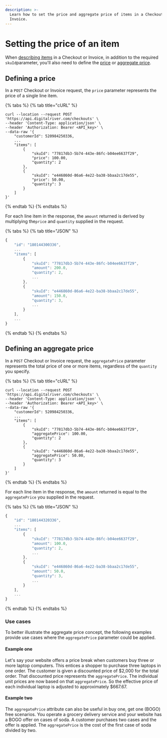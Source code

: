 ```yaml
---
description: >-
  Learn how to set the price and aggregate price of items in a Checkout or
  Invoice.
---
```


# Setting the price of an item

When [describing items](./) in a Checkout or Invoice, in addition to the required `skuId`parameter, you'll also need to define the [price](price-of-an-item.md#defining-a-price) or [aggregate price](price-of-an-item.md#defining-an-aggregate-price).

## Defining a price

In a `POST` Checkout or Invoice request, the `price` parameter represents the price of a single line item.

{% tabs %}
{% tab title="cURL" %}
```
curl --location --request POST 'https://api.digitalriver.com/checkouts' \
--header 'Content-Type: application/json' \
--header 'Authorization: Bearer <API_key>' \
--data-raw '{
    "customerId": 520984250336,
    ...
    "items": [
        {
            "skuId": "77817db3-5b74-443e-86fc-b04ee6637f29",
            "price": 100.00,
            "quantity": 2
        },
        {
            "skuId": "e446860d-86a6-4e22-ba38-bbaa2c17de55",
            "price": 50.00,
            "quantity": 3
        }
    ]
}'
```
{% endtab %}
{% endtabs %}

For each line item in the response, the `amount` returned is derived by multiplying the`price` and `quantity` supplied in the request.

{% tabs %}
{% tab title="JSON" %}
```javascript
{
    "id": "180144300336",
    ...
    "items": [
        {
            "skuId": "77817db3-5b74-443e-86fc-b04ee6637f29",
            "amount": 200.0,
            "quantity": 2,
            ...
        },
        {
            "skuId": "e446860d-86a6-4e22-ba38-bbaa2c17de55",
            "amount": 150.0,
            "quantity": 3,
            ...
        }
    ],
    ...
}
```
{% endtab %}
{% endtabs %}

## Defining an aggregate price

In a `POST` Checkout or Invoice request, the `aggregatePrice` parameter represents the total price of one or more items, regardless of the `quantity` you specify.

{% tabs %}
{% tab title="cURL" %}
```
curl --location --request POST 'https://api.digitalriver.com/checkouts' \
--header 'Content-Type: application/json' \
--header 'Authorization: Bearer <API_key>' \
--data-raw '{
    "customerId": 520984250336,
    ...
    "items": [
        {
            "skuId": "77817db3-5b74-443e-86fc-b04ee6637f29",
            "aggregatePrice": 100.00,
            "quantity": 2
        },
        {
            "skuId": "e446860d-86a6-4e22-ba38-bbaa2c17de55",
            "aggregatePrice": 50.00,
            "quantity": 3
        }
    ]
}'
```
{% endtab %}
{% endtabs %}

For each line item in the response, the `amount` returned is equal to the `aggregatePrice` you supplied in the request.

{% tabs %}
{% tab title="JSON" %}
```javascript
{
    "id": "180144320336",
    ...
    "items": [
        {
            "skuId": "77817db3-5b74-443e-86fc-b04ee6637f29",
            "amount": 100.0,
            "quantity": 2,
            ...
        },
        {
            "skuId": "e446860d-86a6-4e22-ba38-bbaa2c17de55",
            "amount": 50.0,
            "quantity": 3,
            ...
        }
    ],
    ...
}
```
{% endtab %}
{% endtabs %}

### Use cases

To better illustrate the aggregate price concept, the following examples provide use cases where the `aggregatePrice` parameter could be applied.

#### Example one

Let's say your website offers a price break when customers buy three or more laptop computers. This entices a shopper to purchase three laptops in one order. The customer is given a discounted price of $2,000 for the total order. That discounted price represents the `aggregatePrice`. The individual unit prices are now based on that `aggregatePrice`. So the effective price of each individual laptop is adjusted to approximately $667.67.

#### Example two

The `aggregatePrice` attribute can also be useful in buy one, get one (BOGO) free scenarios. You operate a grocery delivery service and your website has a BOGO offer on cases of soda. A customer purchases two cases and the offer is applied. The `aggregatePrice` is the cost of the first case of soda divided by two.
